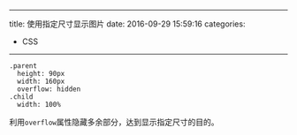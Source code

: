 ----
title: 使用指定尺寸显示图片
date: 2016-09-29 15:59:16
categories:
- CSS
----
```
.parent
  height: 90px
  width: 160px
  overflow: hidden
.child
  width: 100%
```
利用`overflow`属性隐藏多余部分，达到显示指定尺寸的目的。  